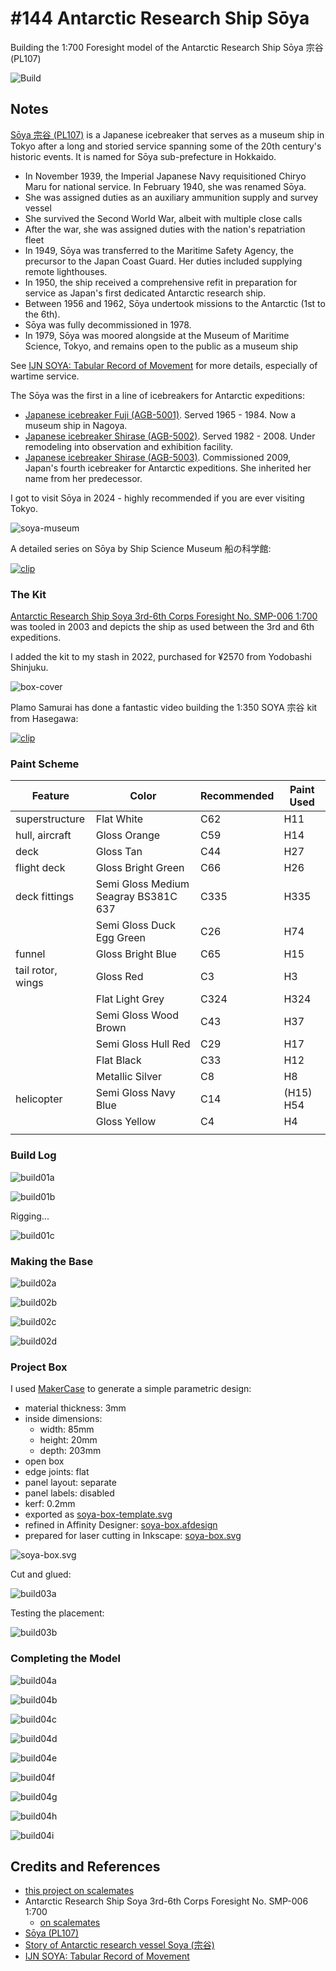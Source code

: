 # #144 Antarctic Research Ship Sōya

Building the 1:700 Foresight model of the Antarctic Research Ship Sōya 宗谷 (PL107)

![Build](./assets/Soya_build.jpg?raw=true)

## Notes

[Sōya 宗谷 (PL107)](https://en.wikipedia.org/wiki/S%C5%8Dya_(PL107))
is a Japanese icebreaker that serves as a museum ship in Tokyo after a long and storied service spanning some of the 20th century's historic events. It is named for Sōya sub-prefecture in Hokkaido.

* In November 1939, the Imperial Japanese Navy requisitioned Chiryo Maru for national service. In February 1940, she was renamed Sōya.
* She was assigned duties as an auxiliary ammunition supply and survey vessel
* She survived the Second World War, albeit with multiple close calls
* After the war, she was assigned duties with the nation's repatriation fleet
* In 1949, Sōya was transferred to the Maritime Safety Agency, the precursor to the Japan Coast Guard. Her duties included supplying remote lighthouses.
* In 1950, the ship received a comprehensive refit in preparation for service as Japan's first dedicated Antarctic research ship.
* Between 1956 and 1962, Sōya undertook missions to the Antarctic (1st to the 6th).
* Sōya was fully decommissioned in 1978.
* In 1979, Sōya was moored alongside at the Museum of Maritime Science, Tokyo, and remains open to the public as a museum ship

See [IJN SOYA: Tabular Record of Movement](http://www.combinedfleet.com/Soya_t.htm) for more details, especially of wartime service.

The Sōya was the first in a line of icebreakers for Antarctic expeditions:

* [Japanese icebreaker Fuji (AGB-5001)](https://en.wikipedia.org/wiki/Japanese_icebreaker_Fuji_(AGB-5001)). Served 1965 - 1984. Now a museum ship in Nagoya.
* [Japanese icebreaker Shirase (AGB-5002)](https://en.wikipedia.org/wiki/Japanese_icebreaker_Shirase_(AGB-5002)). Served 1982 - 2008. Under remodeling into observation and exhibition facility.
* [Japanese icebreaker Shirase (AGB-5003)](https://en.wikipedia.org/wiki/Japanese_icebreaker_Shirase_(AGB-5003)). Commissioned 2009, Japan's fourth icebreaker for Antarctic expeditions. She inherited her name from her predecessor.

I got to visit Sōya in 2024 - highly recommended if you are ever visiting Tokyo.

![soya-museum](./assets/soya-museum.jpg)

A detailed series on Sōya by Ship Science Museum 船の科学館:

[![clip](https://img.youtube.com/vi/A9MrPWWh_Hc/0.jpg)](https://www.youtube.com/watch?v=A9MrPWWh_Hc)

### The Kit

[Antarctic Research Ship Soya 3rd-6th Corps Foresight No. SMP-006 1:700](https://www.scalemates.com/kits/foresight-smp-006-antarctic-research-ship-soya-3rd-6th-corps--160687) was tooled in 2003 and depicts the ship as used between the 3rd and 6th expeditions.

I added the kit to my stash in 2022, purchased for ¥2570 from Yodobashi Shinjuku.

![box-cover](./assets/box-cover.jpg)

Plamo Samurai
has done a fantastic video building the 1:350 SOYA 宗谷 kit from Hasegawa:

[![clip](https://img.youtube.com/vi/mqihBhKTbco/0.jpg)](https://www.youtube.com/watch?v=mqihBhKTbco)

### Paint Scheme

| Feature               | Color                                | Recommended | Paint Used |
|-----------------------|--------------------------------------|-------------|------------|
| superstructure        | Flat White                           | C62         | H11        |
| hull, aircraft        | Gloss Orange                         | C59         | H14        |
| deck                  | Gloss Tan                            | C44         | H27        |
| flight deck           | Gloss Bright Green                   | C66         | H26        |
| deck fittings         | Semi Gloss Medium Seagray BS381C 637 | C335        | H335       |
|                       | Semi Gloss Duck Egg Green            | C26         | H74        |
| funnel                | Gloss Bright Blue                    | C65         | H15        |
| tail rotor, wings     | Gloss Red                            | C3          | H3         |
|                       | Flat Light Grey                      | C324        | H324       |
|                       | Semi Gloss Wood Brown                | C43         | H37        |
|                       | Semi Gloss Hull Red                  | C29         | H17        |
|                       | Flat Black                           | C33         | H12        |
|                       | Metallic Silver                      | C8          | H8         |
| helicopter            | Semi Gloss Navy Blue                 | C14         | (H15) H54  |
|                       | Gloss Yellow                         | C4          | H4         |
|                       |                                      |             |            |

### Build Log

![build01a](./assets/build01a.jpg?raw=true)

![build01b](./assets/build01b.jpg?raw=true)

Rigging...

![build01c](./assets/build01c.jpg?raw=true)

### Making the Base

![build02a](./assets/build02a.jpg?raw=true)

![build02b](./assets/build02b.jpg?raw=true)

![build02c](./assets/build02c.jpg?raw=true)

![build02d](./assets/build02d.jpg?raw=true)

### Project Box

I used [MakerCase](https://en.makercase.com/) to generate a simple parametric design:

* material thickness: 3mm
* inside dimensions:
    * width: 85mm
    * height: 20mm
    * depth:  203mm
* open box
* edge joints: flat
* panel layout: separate
* panel labels: disabled
* kerf: 0.2mm
* exported as [soya-box-template.svg](./assets/soya-box-template.svg)
* refined in Affinity Designer: [soya-box.afdesign](./assets/soya-box.afdesign)
* prepared for laser cutting in Inkscape: [soya-box.svg](./assets/soya-box.svg)

![soya-box.svg](./assets/soya-box.svg)

Cut and glued:

![build03a](./assets/build03a.jpg)

Testing the placement:

![build03b](./assets/build03b.jpg)

### Completing the Model

![build04a](./assets/build04a.jpg?raw=true)

![build04b](./assets/build04b.jpg?raw=true)

![build04c](./assets/build04c.jpg?raw=true)

![build04d](./assets/build04d.jpg?raw=true)

![build04e](./assets/build04e.jpg?raw=true)

![build04f](./assets/build04f.jpg?raw=true)

![build04g](./assets/build04g.jpg?raw=true)

![build04h](./assets/build04h.jpg?raw=true)

![build04i](./assets/build04i.jpg?raw=true)

## Credits and References

* [this project on scalemates](https://www.scalemates.com/profiles/mate.php?id=74137&p=projects&project=186999)
* Antarctic Research Ship Soya 3rd-6th Corps Foresight No. SMP-006 1:700
    * [on scalemates](https://www.scalemates.com/kits/foresight-smp-006-antarctic-research-ship-soya-3rd-6th-corps--160687)
* [Sōya (PL107)](https://en.wikipedia.org/wiki/S%C5%8Dya_(PL107))
* [Story of Antarctic research vessel Soya (宗谷)](https://www.kudan-japanese-school.com/blog/story-of-antarctic-research-vessel-soya.php)
* [IJN SOYA: Tabular Record of Movement](http://www.combinedfleet.com/Soya_t.htm)
